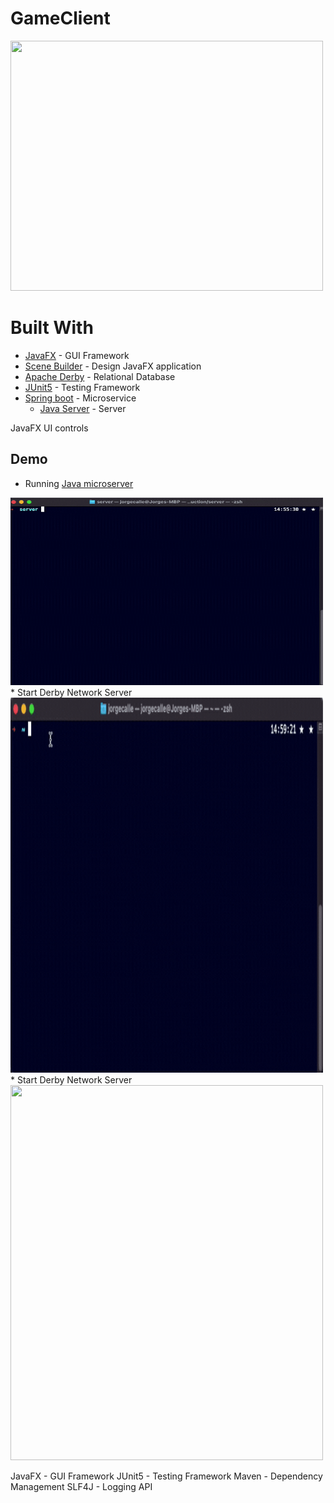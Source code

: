 # GameClient
[<img src="readmeFiles/program.gif" width="500" height="400">](readmeFiles/home.mp4)

# Built With

* [JavaFX](https://openjfx.io) - GUI Framework
* [Scene Builder](https://gluonhq.com/products/scene-builder/) - Design JavaFX application
* [Apache Derby](https://db.apache.org/derby/) - Relational Database
* [JUnit5](https://junit.org/junit5/docs/current/user-guide/) - Testing Framework
* [Spring boot](https://spring.io/projects/spring-boot) - Microservice
  * [Java Server](https://github.com/jlcalleu18/GameServer) - Server

JavaFX UI controls
## Demo 
* Running [Java microserver](https://github.com/jlcalleu18/GameServer)
 <img src="readmeFiles/javaServer.gif" width="500" height="300">
* Start Derby Network Server
 <img src="readmeFiles/startDerby.gif" width="500" height="600">
* Start Derby Network Server
 <img src="readmeFiles/derby.gif" width="500" height="600">
 
 
JavaFX - GUI Framework
JUnit5 - Testing Framework
Maven - Dependency Management
SLF4J - Logging API

